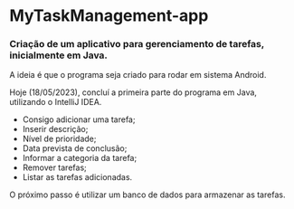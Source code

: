 # MyTaskManagement-app
### Criação de um aplicativo para gerenciamento de tarefas, inicialmente em Java.

A ideia é que o programa seja criado para rodar em sistema Android.

Hoje (18/05/2023), concluí a primeira parte do programa em Java, utilizando o IntelliJ IDEA.
* Consigo adicionar uma tarefa;
* Inserir descrição;
* Nível de prioridade;
* Data prevista de conclusão;
* Informar a categoria da tarefa;
* Remover tarefas;
* Listar as tarefas adicionadas.

O próximo passo é utilizar um banco de dados para armazenar as tarefas.
